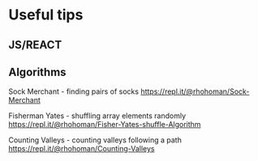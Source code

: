 # Useful tips

## JS/REACT

## Algorithms

Sock Merchant - finding pairs of socks
https://repl.it/@rhohoman/Sock-Merchant

Fisherman Yates - shuffling array elements randomly
https://repl.it/@rhohoman/Fisher-Yates-shuffle-Algorithm

Counting Valleys - counting valleys following a path
https://repl.it/@rhohoman/Counting-Valleys
